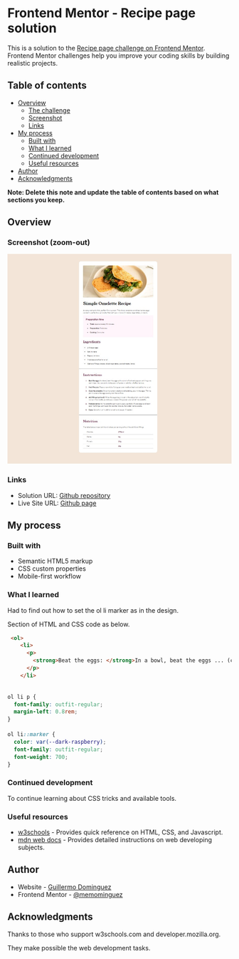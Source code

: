 # Frontend Mentor - Recipe page solution

This is a solution to the [Recipe page challenge on Frontend Mentor](https://www.frontendmentor.io/challenges/recipe-page-KiTsR8QQKm). Frontend Mentor challenges help you improve your coding skills by building realistic projects. 

## Table of contents

- [Overview](#overview)
  - [The challenge](#the-challenge)
  - [Screenshot](#screenshot)
  - [Links](#links)
- [My process](#my-process)
  - [Built with](#built-with)
  - [What I learned](#what-i-learned)
  - [Continued development](#continued-development)
  - [Useful resources](#useful-resources)
- [Author](#author)
- [Acknowledgments](#acknowledgments)

**Note: Delete this note and update the table of contents based on what sections you keep.**

## Overview

### Screenshot (zoom-out)

![](./assets/images/screenshot.jpg)



### Links

- Solution URL: [Github repository](https://github.com/memominguez/recipe-page)
- Live Site URL: [Github page](https://memominguez.github.io/recipe-page)

## My process

### Built with

- Semantic HTML5 markup
- CSS custom properties
- Mobile-first workflow


### What I learned

Had to find out how to set the ol li marker as in the design. 

Section of HTML and CSS code as below.

```html
 <ol>
    <li>
      <p>
        <strong>Beat the eggs: </strong>In a bowl, beat the eggs ... (continue)
      </p>
    </li>
```
```css

ol li p {
  font-family: outfit-regular;
  margin-left: 0.8rem;
}

ol li::marker {
  color: var(--dark-raspberry);
  font-family: outfit-regular;
  font-weight: 700;
}
```

### Continued development

To continue learning about CSS tricks and available tools.

### Useful resources

- [w3schools](https://www.w3schools.com/) - Provides quick reference on HTML, CSS, and Javascript.
- [mdn web docs](https://developer.mozilla.org/en-US/) - Provides detailed instructions on web developing subjects.



## Author


- Website - [Guillermo Dominguez](https://gdominguez-portfolio.netlify.app)
- Frontend Mentor - [@memominguez](https://www.frontendmentor.io/profile/memominguez)


## Acknowledgments

Thanks to those who support w3schools.com and developer.mozilla.org.

They make possible the web development tasks.

